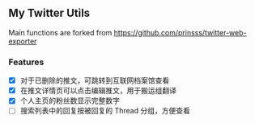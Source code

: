 ## My Twitter Utils

Main functions are forked from https://github.com/prinsss/twitter-web-exporter

### Features

- [x] 对于已删除的推文，可跳转到互联网档案馆查看
- [x] 在推文详情页可以点击编辑推文，用于搬运组翻译
- [x] 个人主页的粉丝数显示完整数字
- [ ] 搜索列表中的回复按被回复的 Thread 分组，方便查看
